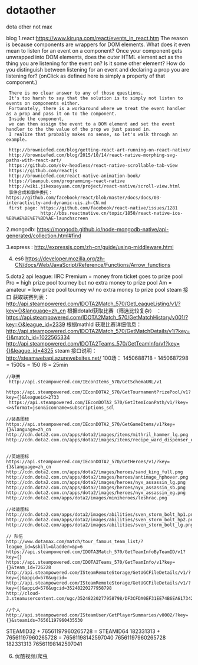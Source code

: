 # dotaother
dota other not max



blog
1.react:https://www.kirupa.com/react/events_in_react.htm
     The reason is because components are wrappers for DOM elements.
     What does it even mean to listen for an event on a component?
     Once your component gets unwrapped into DOM elements, does the outer HTML element act as the thing you are listening for the event on?
     Is it some other element?
     How do you distinguish between listening for an event and declaring a prop you are listening for?
     (onClick as defined here is simply a property of that component.)

     There is no clear answer to any of those questions.
     It's too harsh to say that the solution is to simply not listen to events on components either.
     Fortunately, there is a workaround where we treat the event handler as a prop and pass it on to the component.
     Inside the component,
     we can then assign the event to a DOM element and set the event handler to the the value of the prop we just passed in.
     I realize that probably makes no sense, so let's walk through an example.

     http://browniefed.com/blog/getting-react-art-running-on-react-native/
     http://browniefed.com/blog/2015/10/14/react-native-morphing-svg-paths-with-react-art/
     https://github.com/skv-headless/react-native-scrollable-tab-view
     https://github.com/reactjs
     http://browniefed.com/react-native-animation-book/
     https://leanpub.com/programming-react-native
     http://wiki.jikexueyuan.com/project/react-native/scroll-view.html
     事件合成和事件委托： https://github.com/facebook/react/blob/master/docs/docs/03-interactivity-and-dynamic-uis.zh-CN.md
     first page: https://github.com/facebook/react-native/issues/1281
                 http://bbs.reactnative.cn/topic/1850/react-native-ios-%E8%AE%BE%E7%BD%AE-launchscreen


2.mongodb: https://mongodb.github.io/node-mongodb-native/api-generated/collection.html#find

3.express : http://expressjs.com/zh-cn/guide/using-middleware.html

4. es6 https://developer.mozilla.org/zh-CN/docs/Web/JavaScript/Reference/Functions/Arrow_functions

5.dota2 api
   league: IIRC Premium = money from ticket goes to prize pool
           Pro = high prize pool tourney but no extra money to prize pool
           Am = amateur = low prize pool tourney w/ no extra money to prize pool
    steam 接口
    获取联赛列表：　http://api.steampowered.com/IDOTA2Match_570/GetLeagueListing/v1/?key={}&language=zh_cn
    根据dotaId获取比赛（筛选比较复杂） ：https://api.steampowered.com/IDOTA2Match_570/GetMatchHistory/v001/?key={}&league_id=2339
    根据mathId 获取比赛详细信息： http://api.steampowered.com/IDOTA2Match_570/GetMatchDetails/v1/?key={}&match_id=1022565334
    http://api.steampowered.com/IDOTA2Teams_570/GetTeamInfo/v1?key={}&league_id=4325
    steam 接口说明：
         http://steamwebapi.azurewebsites.net/
    100场： 1450688718 - 1450687298 = 1500s = 150 /6 = 25min


    //联赛
     http://api.steampowered.com/IEconItems_570/GetSchemaURL/v1
     https://api.steampowered.com/IEconDOTA2_570/GetTournamentPrizePool/v1?key={}&leagueid=2733
     https://api.steampowered.com/IEconDOTA2_570/GetItemIconPath/v1/?key=<>&format=json&iconname=subscriptions_sdl

    //装备图标
    https://api.steampowered.com/IEconDOTA2_570/GetGameItems/v1?key={}&language=zh_cn
    http://cdn.dota2.com.cn/apps/dota2/images/items/mithril_hammer_lg.png
    http://cdn.dota2.com.cn/apps/dota2/images/items/recipe_ward_dispenser_eg.png


    //英雄图标
    https://api.steampowered.com/IEconDOTA2_570/GetHeroes/v1/?key={}&language=zh_cn
    http://cdn.dota2.com.cn/apps/dota2/images/heroes/sand_king_full.png
    http://cdn.dota2.com.cn/apps/dota2/images/heroes/antimage_hphover.png
    http://cdn.dota2.com.cn/apps/dota2/images/heroes/nyx_assassin_lg.png
    http://cdn.dota2.com.cn/apps/dota2/images/heroes/nyx_assassin_sb.png
    http://cdn.dota2.com.cn/apps/dota2/images/heroes/nyx_assassin_eg.png
    http://cdn.dota2.com/apps/dota2/images/miniheroes/leshrac.png

    //技能图标
    http://cdn.dota2.com/apps/dota2/images/abilities/sven_storm_bolt_hp1.png
    http://cdn.dota2.com/apps/dota2/images/abilities/sven_storm_bolt_hp2.png
    http://cdn.dota2.com/apps/dota2/images/abilities/sven_storm_bolt_lg.png

    // 队伍
    http://www.dotamax.com/match/tour_famous_team_list/?league_id=&skill=&ladder=&p=6
    https://api.steampowered.com/IDOTA2Match_570/GetTeamInfoByTeamID/v1?key={}
    https://api.steampowered.com/IDOTA2Teams_570/GetTeamInfo/v1?key={}&team_id=726228
    http://api.steampowered.com/ISteamRemoteStorage/GetUGCFileDetails/v1/?key={}&appid=570&ugcid=
    http://api.steampowered.com/ISteamRemoteStorage/GetUGCFileDetails/v1/?key={}&appid=570&ugcid=35248220277958798
    http://cloud-3.steamusercontent.com/ugc/35248220277958798/DF3CFDA0EF31EE74B6EA617342CB6B24CE402471/

    //个人
    http://api.steampowered.com/ISteamUser/GetPlayerSummaries/v0002/?key={}&steamids=76561197960435530


   STEAMID32 + 76561197960265728 = STEAMID64
   182331313 + 76561197960265728 = 76561198142597040
   76561197960265728
           182331313
   76561198142597041


   6. 优酷视频/爬虫



